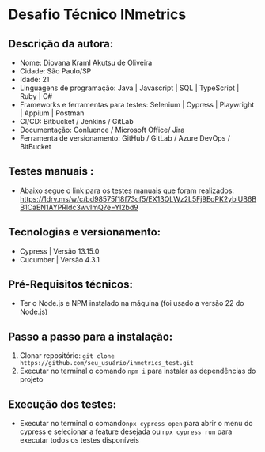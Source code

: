 # Desafio Técnico INmetrics

## Descrição da autora:
- Nome: Diovana Kraml Akutsu de Oliveira
- Cidade: São Paulo/SP
- Idade: 21
- Linguagens de programação: Java | Javascript | SQL | TypeScript | Ruby | C#
- Frameworks e ferramentas para testes: Selenium | Cypress | Playwright | Appium | Postman
- CI/CD: Bitbucket / Jenkins / GitLab
- Documentação: Conluence / Microsoft Office/ Jira
- Ferramenta de versionamento: GitHub / GitLab / Azure DevOps / BitBucket

## Testes manuais :
- Abaixo segue o link para os testes manuais que foram realizados:
  https://1drv.ms/w/c/bd98575f18f73cf5/EX13QLWz2L5Fj9EoPK2yblUB6BB1CaEN1AYPRldc3wvImQ?e=Yl2bd9

## Tecnologias e versionamento:
- Cypress | Versão 13.15.0
- Cucumber | Versão 4.3.1

## Pré-Requisitos técnicos:
- Ter o Node.js e NPM instalado na máquina (foi usado a versão 22 do Node.js)

## Passo a passo para a instalação:
1. Clonar repositório:
    `git clone https://github.com/seu_usuário/inmetrics_test.git`
2. Executar no terminal o comando `npm i` para instalar as dependências do projeto

## Execução dos testes:
- Executar no terminal o comando`npx cypress open` para abrir o menu do cypress e selecionar a feature desejada ou `npx cypress run` para executar todos os testes disponíveis
